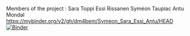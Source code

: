 Members of the project :
Sara Toppi
Essi Rissanen
Syméon Taupiac
Antu Mondal
https://mybinder.org/v2/gh/dm4bem/Symeon_Sara_Essi_Antu/HEAD
[![Binder](https://mybinder.org/badge_logo.svg)](https://mybinder.org/v2/gh/dm4bem/Symeon_Sara_Essi_Antu/HEAD)
